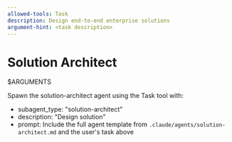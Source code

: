 ```yaml
---
allowed-tools: Task
description: Design end-to-end enterprise solutions
argument-hint: <task description>
---
```


# Solution Architect

$ARGUMENTS

Spawn the solution-architect agent using the Task tool with:
- subagent_type: "solution-architect"
- description: "Design solution"
- prompt: Include the full agent template from `.claude/agents/solution-architect.md` and the user's task above